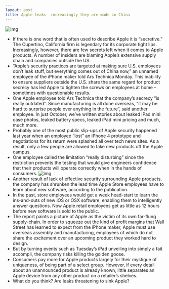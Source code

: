 ```yaml
---
layout: post
title: Apple leaks- increasingly they are made in China
---
```

![img](http://media.idownloadblog.com/wp-content/uploads/2012/06/iphone-5-back-cover.jpg)
* If there is one word that is often used to describe Apple it is “secretive.” The Cupertino, California firm is legendary for its corporate tight lips. Increasingly, however, there are few secrets left when it comes to Apple products. A number of insiders are blaming Apple’s extensive supply chain and companies outside the US.
* “Apple’s security practices are targeted at making sure U.S. employees don’t leak stuff, but everything comes out of China now,” an unnamed employee of the iPhone maker told Ars Technica Monday. This inability to ensure suppliers outside the U.S. share the same regard for product secrecy has led Apple to tighten the screws on employees at home – sometimes with questionable results.
* One Apple employee told Ars Technica that the company’s secrecy “is really outdated”. Since manufacturing is all done overseas, “it may be hard to surprise people over anything in the future”, said another employee. In just October, we’ve written stories about leaked iPad mini case photos, leaked battery specs, leaked iPad mini pricing and much, much more.
* Probably one of the most public slip-ups of Apple security happened last year when an employee “lost” an iPhone 4 prototype and negotiations for its return were splashed all over tech news sites. As a result, only a few people are allowed to take new products off the Apple campus.
* One employee called the limitation “really disturbing” since the restriction prevents the testing that would give engineers confidence that their products will operate correctly when in the hands of consumers.
![img](http://media.idownloadblog.com/wp-content/uploads/2012/10/iPad-mini-UkrainianiPhone-003.jpg)
* Another result of lack of effective security surrounding Apple products, the company has shrunken the lead time Apple Store employees have to learn about new software, according to the publication.
* In the past, store employees would get a week head-start to learn the ins-and-outs of new iOS or OSX software, enabling them to intelligently answer questions. Now Apple retail employees get as little as 12 hours before new software is sold to the public.
* The report paints a picture of Apple as the victim of its own far-flung supply-chain. In order to squeeze out the kind of profit margins that Wall Street has learned to expect from the iPhone maker, Apple must use overseas assembly and manufacturing, employees of which do not share the excitement over an upcoming product they worked hard to design.
* But by turning events such as Tuesday’s iPad unveiling into simply a fait accompli, the company risks killing the golden goose.
* Consumers pay more for Apple products largely for their mystique of uniqueness, of being part of a select group. However, if every detail about an unannounced product is already known, little separates an Apple device from any other product on a retailer’s shelves.
* What do you think? Are leaks threatening to sink Apple?

